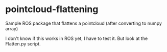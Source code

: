 # pointcloud-flattening

Sample ROS package that flattens a pointcloud (after converting to numpy array)

I don't know if this works in ROS yet, I have to test it. But look at the Flatten.py script.
